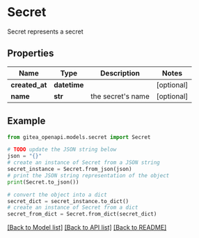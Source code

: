 # Secret

Secret represents a secret

## Properties

Name | Type | Description | Notes
------------ | ------------- | ------------- | -------------
**created_at** | **datetime** |  | [optional] 
**name** | **str** | the secret&#39;s name | [optional] 

## Example

```python
from gitea_openapi.models.secret import Secret

# TODO update the JSON string below
json = "{}"
# create an instance of Secret from a JSON string
secret_instance = Secret.from_json(json)
# print the JSON string representation of the object
print(Secret.to_json())

# convert the object into a dict
secret_dict = secret_instance.to_dict()
# create an instance of Secret from a dict
secret_from_dict = Secret.from_dict(secret_dict)
```
[[Back to Model list]](../README.md#documentation-for-models) [[Back to API list]](../README.md#documentation-for-api-endpoints) [[Back to README]](../README.md)


